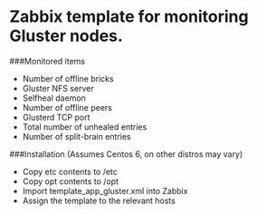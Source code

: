 Zabbix template for monitoring Gluster nodes.
==============

###Monitored items

- Number of offline bricks
- Gluster NFS server
- Selfheal daemon
- Number of offline peers
- Glusterd TCP port
- Total number of unhealed entries
- Number of split-brain entries

###Installation
(Assumes Centos 6, on other distros may vary)

- Copy etc contents to /etc
- Copy opt contents to /opt
- Import template_app_gluster.xml into Zabbix
- Assign the template to the relevant hosts
